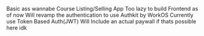 Basic ass wannabe Course Listing/Selling App 
Too lazy to build Frontend as of now 
Will revamp the authentication to use Authkit by WorkOS Currently use Token Based Auth(JWT)
Will Include an actual paywall if thats possible here idk

